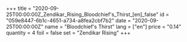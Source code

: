 +++
title = "2020-09-25T00:00:00Z_Zendikar_Rising_Bloodchief's_Thirst_[en]_false"
id = "059e8447-6b1c-4651-a734-a8fea2cbf7b2"
date = "2020-09-25T00:00:00Z"
name = "Bloodchief's Thirst"
lang = ["en"]
price = "0.14"
quantity = 4
foil = false
set = "Zendikar Rising"
+++
